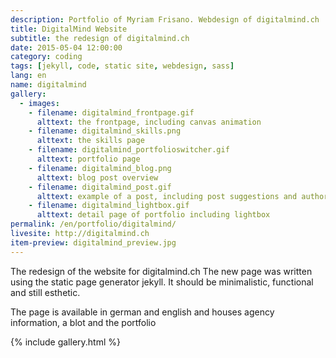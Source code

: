 ```yaml
---
description: Portfolio of Myriam Frisano. Webdesign of digitalmind.ch
title: DigitalMind Website
subtitle: the redesign of digitalmind.ch
date: 2015-05-04 12:00:00
category: coding
tags: [jekyll, code, static site, webdesign, sass]
lang: en
name: digitalmind
gallery:
  - images:
    - filename: digitalmind_frontpage.gif
      alttext: the frontpage, including canvas animation
    - filename: digitalmind_skills.png
      alttext: the skills page
    - filename: digitalmind_portfolioswitcher.gif
      alttext: portfolio page
    - filename: digitalmind_blog.png
      alttext: blog post overview
    - filename: digitalmind_post.gif
      alttext: example of a post, including post suggestions and authorbox
    - filename: digitalmind_lightbox.gif
      alttext: detail page of portfolio including lightbox
permalink: /en/portfolio/digitalmind/
livesite: http://digitalmind.ch
item-preview: digitalmind_preview.jpg
---
```

The redesign of the website for digitalmind.ch The new page was written using the static page generator jekyll. It should be minimalistic, functional and still esthetic.

The page is available in german and english and houses agency information, a blot and the portfolio

{% include gallery.html %}
